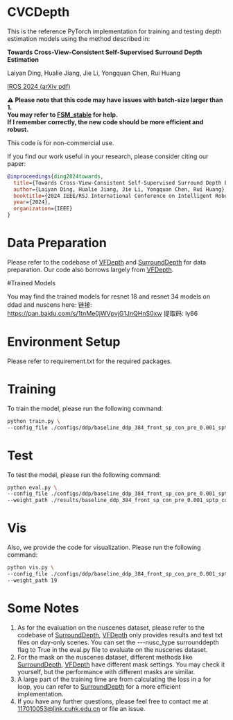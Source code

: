 # CVCDepth

This is the reference PyTorch implementation for training and testing depth estimation models using the method described in:

**Towards Cross-View-Consistent Self-Supervised Surround Depth Estimation**

Laiyan Ding, Hualie Jiang, Jie Li, Yongquan Chen, Rui Huang

[IROS 2024 (arXiv pdf)](https://arxiv.org/abs/2407.04041)

**⚠️ Please note that this code may have issues with batch-size larger than 1.  
You may refer to [FSM_stable](https://github.com/denyingmxd/FSM_stable/tree/master) for help.  
If I remember correctly, the new code should be more efficient and robust.**

This code is for non-commercial use.

If you find our work useful in your research, please consider citing our paper:

```bibtex
@inproceedings{ding2024towards,
  title={Towards Cross-View-Consistent Self-Supervised Surround Depth Estimation},
  author={Laiyan Ding, Hualie Jiang, Jie Li, Yongquan Chen, Rui Huang},
  booktitle={2024 IEEE/RSJ International Conference on Intelligent Robots and Systems (IROS)},
  year={2024},
  organization={IEEE}
}
```

# Data Preparation

Please refer to the codebase of [VFDepth](https://github.com/42dot/VFDepth) and [SurroundDepth](https://github.com/weiyithu/SurroundDepth) for data preparation. Our code also borrows largely from [VFDepth](https://github.com/42dot/VFDepth).

#Trained Models

You may find the trained models for resnet 18 and resnet 34 models on ddad and nuscens here: 链接: https://pan.baidu.com/s/1tnMe0jWVpvjG1JnQHnS0xw 提取码: ly66

# Environment Setup

Please refer to requirement.txt for the required packages.

# Training

To train the model, please run the following command:

```bash
python train.py \
--config_file ./configs/ddp/baseline_ddp_384_front_sp_con_pre_0.001_sptp_con_0.2_flipv5.yaml
```

# Test

To test the model, please run the following command:

```bash
python eval.py \
--config_file ./configs/ddp/baseline_ddp_384_front_sp_con_pre_0.001_sptp_con_0.2_flipv5.yaml \
--weight_path ./results/baseline_ddp_384_front_sp_con_pre_0.001_sptp_con_0.2_flipv5/models/weights_19
```
# Vis
Also, we provide the code for visualization. Please run the following command:

```bash
python vis.py \
--config_file ./configs/ddp/baseline_ddp_384_front_sp_con_pre_0.001_sptp_con_0.2_flipv5.yaml \
--weight_path 19
```

# Some Notes
1. As for the evaluation on the nuscenes dataset, please refer to the codebase of [SurroundDepth](https://github.com/weiyithu/SurroundDepth), [VFDepth](https://github.com/42dot/VFDepth) only provides results and test txt files on 
day-only scenes. You can set the ---nusc_type surrounddepth flag to True in the eval.py file to evaluate on the nuscenes dataset.
2. For the mask on the nuscenes dataset, different methods like [SurroundDepth](https://github.com/weiyithu/SurroundDepth), [VFDepth](https://github.com/42dot/VFDepth) have different mask settings. You may check it yourself, but the performance with
different masks are similar.
3. A large part of the training time are from calculating the loss in a for loop, you can refer to [SurroundDepth](https://github.com/weiyithu/SurroundDepth) for a more efficient implementation.
4. If you have any further questions, please feel free to contact me at 117010053@link.cuhk.edu.cn or file an issue.